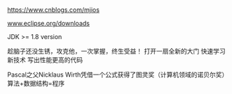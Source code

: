 #  


https://www.cnblogs.com/mjios

www.eclipse.org/downloads

JDK >= 1.8 version

趁脑子还没生锈，攻克他，一次掌握，终生受益！
打开一扇全新的大门
快速学习新技术
写出性能更高的代码

Pascal之父Nicklaus Wirth凭借一个公式获得了图灵奖（计算机领域的诺贝尔奖）
    算法+数据结构=程序

